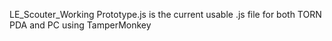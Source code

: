 LE_Scouter_Working Prototype.js is the current usable .js file for both TORN PDA and PC using TamperMonkey
